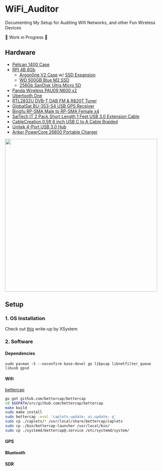 # WiFi_Auditor
Documenting My Setup for Auditing Wifi Networks, and other Fun Wireless Devices

:construction: Work in Progress  :construction: 

## Hardware
- [Pelican 1400 Case](https://amzn.com/B00009XVKY)
- [RPI 4B 8Gb](https://amzn.com/B08956GVXN)
  - [Argon0ne V2 Case](https://amzn.com/B07WP8WC3V) w/ [SSD Expansion](https://amzn.com/B08MHYWJCP)
  - [WD 500GB Blue M2 SSD](https://amzn.com/B073SBX6TY)
  - [256Gb SanDisk Ultra Micro SD](https://amzn.com/B08GY8NHF2)
- [Panda Wireless PAU09 N600 x2](https://amzn.com/B01LY35HGO)
- [Ubertooth One](https://amzn.com/B07HNMBBST)
- [RTL2832U DVB-T DAB FM & R820T Tuner](https://amzn.com/B00PDM76ZW)
- [GlobalSat BU-353-S4 USB GPS Receiver](https://amzn.com/B008200LHW)
- [Bingfu RP-SMA Male to RP-SMA Female x4](https://amzn.com/B07Z33NJGL)
- [SaiTech IT 2 Pack Short Length 1 Feet USB 3.0 Extension Cable](https://amzn.com/B077MFLH7W)
- [CableCreation 0.5ft 6 inch USB C to A Cable Braided](https://amzn.com/B01CZVEUIE)
- [Unitek 4-Port USB 3.0 Hub](https://amzn.com/B07G9CXSW1)
- [Anker PowerCore 26800 Portable Charger](https://amzn.com/B01JIWQPMW)

<img src="https://raw.githubusercontent.com/Wh1t3Fox/WiFi_Auditor/main/imgs/setup.jpg" width="500" />

## Setup

### 1. OS Installation 
Check out [this](https://gist.github.com/XSystem252/d274cd0af836a72ff42d590d59647928) write-up by XSystem

### 2. Software
#### Dependencies
```
sudo pacman -S --noconfirm base-devel go libpcap libnetfilter_queue libusb gpsd 
```

#### Wifi
[bettercap](https://bettercap.org)
```bash
go get github.com/bettercap/bettercap
cd $GOPATH/src/github.com/bettercap/bettercap
make build
sudo make install
sudo bettercap -eval 'caplets.update; ui.update; q'
sudo cp ./caplets/* /usr/local/share/bettercap/caplets
sudo cp ./bin/bettercap-launcher /usr/local/bin/
sudo cp ./systemd/bettercap@.service /etc/systemd/system/
```

#### GPS


#### Bluetooth


#### SDR

